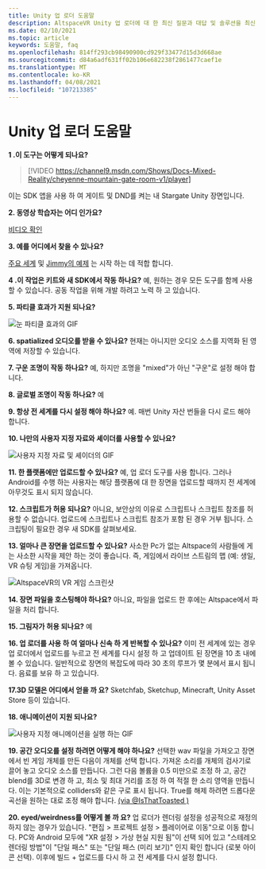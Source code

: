 ```yaml
---
title: Unity 업 로더 도움말
description: AltspaceVR Unity 업 로더에 대 한 최신 질문과 대답 및 솔루션을 최신 상태로 유지 합니다.
ms.date: 02/10/2021
ms.topic: article
keywords: 도움말, faq
ms.openlocfilehash: 814ff293cb98490900cd929f33477d15d3d668ae
ms.sourcegitcommit: d84a6adf631ff02b106e682238f2861477caef1e
ms.translationtype: MT
ms.contentlocale: ko-KR
ms.lasthandoff: 04/08/2021
ms.locfileid: "107213385"
---
```

# <a name="unity-uploader-help"></a>Unity 업 로더 도움말

**1 .이 도구는 어떻게 되나요?**

> [!VIDEO https://channel9.msdn.com/Shows/Docs-Mixed-Reality/cheyenne-mountain-gate-room-v1/player]

이는 SDK 앱을 사용 하 여 게이트 및 DND를 켜는 내 Stargate Unity 장면입니다.

**2. 동영상 학습자는 어디 인가요?**

[비디오 확인](https://youtu.be/km9CnVYPzoM)

**3. 예를 어디에서 찾을 수 있나요?**

[주요 세계](https://account.altvr.com/worlds/featured) 및 [Jimmy의 예제](https://account.altvr.com/worlds/1046572460192825569) 는 시작 하는 데 적합 합니다.

**4 .이 작업은 키트와 새 SDK에서 작동 하나요?**
예, 원하는 경우 모든 도구를 함께 사용할 수 있습니다. 공동 작업을 위해 개발 하려고 노력 하 고 있습니다.

**5. 파티클 효과가 지원 되나요?**

![눈 파티클 효과의 GIF](images/uploader-faq-img-01.gif)

**6. spatialized 오디오를 받을 수 있나요?**
현재는 아니지만 오디오 소스를 지역화 된 영역에 저장할 수 있습니다. 

**7. 구운 조명이 작동 하나요?**
예, 하지만 조명을 "mixed"가 아닌 "구운"로 설정 해야 합니다.

**8. 글로벌 조명이 작동 하나요?**
예

**9. 항상 전 세계를 다시 설정 해야 하나요?**
예. 매번 Unity 자산 번들을 다시 로드 해야 합니다. 

**10. 나만의 사용자 지정 자료와 셰이더를 사용할 수 있나요?**

![사용자 지정 자료 및 셰이더의 GIF](images/uploader-faq-img-02.gif)

**11. 한 플랫폼에만 업로드할 수 있나요?**
예, 업 로더 도구를 사용 합니다. 그러나 Android를 수행 하는 사용자는 해당 플랫폼에 대 한 장면을 업로드할 때까지 전 세계에 아무것도 표시 되지 않습니다. 

**12. 스크립트가 허용 되나요?**
아니요, 보안상의 이유로 스크립트나 스크립트 참조를 허용할 수 없습니다. 업로드에 스크립트나 스크립트 참조가 포함 된 경우 거부 됩니다. 스크립팅이 필요한 경우 새 SDK를 살펴보세요. 

**13. 얼마나 큰 장면을 업로드할 수 있나요?**
사소한 Pc가 없는 Altspace의 사람들에 게는 사소한 시작을 제안 하는 것이 좋습니다. 즉, 게임에서 라이브 스트림의 맵 (예: 생일, VR 슈팅 게임)을 가져옵니다.

![AltspaceVR의 VR 게임 스크린샷](images/uploader-faq-img-03.png)

**14. 장면 파일을 호스팅해야 하나요?**
아니요, 파일을 업로드 한 후에는 Altspace에서 파일을 처리 합니다.

**15. 그림자가 허용 되나요?**
예

**16. 업 로더를 사용 하 여 얼마나 신속 하 게 반복할 수 있나요?**
이미 전 세계에 있는 경우 업 로더에서 업로드를 누르고 전 세계를 다시 설정 하 고 업데이트 된 장면을 10 초 내에 볼 수 있습니다. 일반적으로 장면의 복잡도에 따라 30 초의 루프가 몇 분에서 표시 됩니다. 음료를 보유 하 고 있습니다.

**17.3D 모델은 어디에서 얻을 까 요?**
Sketchfab, Sketchup, Minecraft, Unity Asset Store 등이 있습니다.

**18. 애니메이션이 지원 되나요?**

![사용자 지정 애니메이션을 실행 하는 GIF](images/uploader-faq-img-04.gif)

**19. 공간 오디오를 설정 하려면 어떻게 해야 하나요?** 선택한 wav 파일을 가져오고 장면에서 빈 게임 개체를 만든 다음이 개체를 선택 합니다. 가져온 소리를 개체의 검사기로 끌어 놓고 오디오 소스를 만듭니다. 그런 다음 볼륨을 0.5 미만으로 조정 하 고, 공간 blend를 3D로 변경 하 고, 최소 및 최대 거리를 조정 하 여 적절 한 소리 영역을 만듭니다. 이는 기본적으로 colliders와 같은 구로 표시 됩니다. True를 해제 하려면 드롭다운 곡선을 원하는 대로 조정 해야 합니다. [(via @IsThatToasted )](https://www.youtube.com/watch?v=ktb2vAAwknw&list=PLGmYIROty-5bpzKQNK3mRMi4pmh_LinV4&t=642s&index=29)

**20. eyed/weirdness를 어떻게 볼 까 요?**
업 로더가 렌더링 설정을 성공적으로 재정의 하지 않는 경우가 있습니다. "편집 > 프로젝트 설정 > 플레이어로 이동"으로 이동 합니다. PC와 Android 모두에 "XR 설정 > 가상 현실 지원 됨"이 선택 되어 있고 "스테레오 렌더링 방법"이 "단일 패스" 또는 "단일 패스 (미리 보기)" 인지 확인 합니다 (로봇 아이콘 선택). 이후에 빌드 + 업로드를 다시 하 고 전 세계를 다시 설정 합니다. 